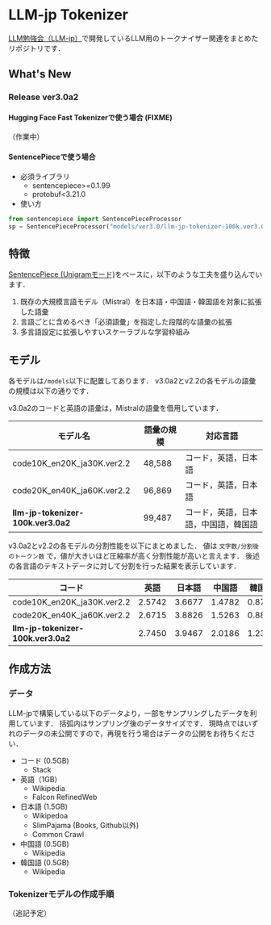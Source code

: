 # LLM-jp Tokenizer
[LLM勉強会（LLM-jp）](https://llm-jp.nii.ac.jp/)で開発しているLLM用のトークナイザー関連をまとめたリポジトリです．

## What's New
### Release ver3.0a2
#### Hugging Face Fast Tokenizerで使う場合 (**FIXME**)
（作業中）

#### SentencePieceで使う場合
- 必須ライブラリ
  - sentencepiece>=0.1.99
  - protobuf<3.21.0
- 使い方
```Python
from sentencepiece import SentencePieceProcessor
sp = SentencePieceProcessor("models/ver3.0/llm-jp-tokenizer-100k.ver3.0a2.model")
```

## 特徴
[SentencePiece (Unigramモード)](https://github.com/google/sentencepiece)をベースに，以下のような工夫を盛り込んでいます．

1. 既存の大規模言語モデル（Mistral）を日本語・中国語・韓国語を対象に拡張した語彙
2. 言語ごとに含めるべき「必須語彙」を指定した段階的な語彙の拡張
3. 多言語設定に拡張しやすいスケーラブルな学習枠組み

## モデル
各モデルは`/models`以下に配置してあります．
v3.0a2とv2.2の各モデルの語彙の規模は以下の通りです．

v3.0a2のコードと英語の語彙は，Mistralの語彙を借用しています．


| モデル名 | 語彙の規模 | 対応言語 |
| --- | --- | --- |
| code10K_en20K_ja30K.ver2.2        | 48,588 | コード，英語，日本語 |
| code20K_en40K_ja60K.ver2.2        | 96,869 | コード，英語，日本語 |
| **llm-jp-tokenizer-100k.ver3.0a2** | 99,487 | コード，英語，日本語，中国語，韓国語 |


v3.0a2とv2.2の各モデルの分割性能を以下にまとめました．
値は `文字数/分割後のトークン数` で，値が大きいほど圧縮率が高く分割性能が高いと言えます．
後述の各言語のテキストデータに対して分割を行った結果を表示しています．

|コード|英語|日本語|中国語|韓国語|
|--|--|--|--|--|
|code10K_en20K_ja30K.ver2.2  |2.5742|3.6677|1.4782|0.8757|0.4689|
|code20K_en40K_ja60K.ver2.2  |2.6715|3.8826|1.5263|0.8845|0.4697|
|**llm-jp-tokenizer-100k.ver3.0a2**|2.7450|3.9467|2.0186|1.2370|2.0428|

## 作成方法
### データ
LLM-jpで構築している以下のデータより，一部をサンプリングしたデータを利用しています．
括弧内はサンプリング後のデータサイズです．
現時点ではいずれのデータの未公開ですので，再現を行う場合はデータの公開をお待ちください．

- コード (0.5GB)
  - Stack
- 英語（1GB）
  - Wikipedia
  - Falcon RefinedWeb
- 日本語 (1.5GB)
  - Wikipedoa
  - SlimPajama (Books, Github以外)
  - Common Crawl
- 中国語 (0.5GB)
  - Wikipedia
- 韓国語 (0.5GB)
  - Wikipedia



### Tokenizerモデルの作成手順
（追記予定）

